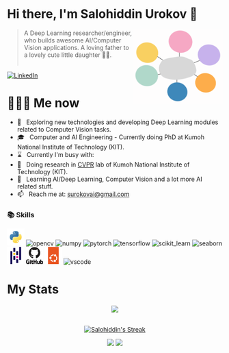 
# Hi there, I'm Salohiddin Urokov 👋
<a href="https://github.com/salohiddin22/salohiddin22"><img src="vision1.gif" align="right" height="173"/></a>
> A Deep Learning researcher/engineer, who builds awesome AI/Computer Vision applications. A loving father to a lovely cute little daughter 👨‍🍼.
<br/><br/>


<p align="end">

<a href="https://www.linkedin.com/in/salohiddin-urokov-61552a62/"><img alt="LinkedIn" src="https://img.shields.io/badge/LinkedIn-gray?style=flat-square&logo=linkedin"></a>

</p>

<h1> 👨🏻‍💻 Me now </h1>

- 🤔 &nbsp; Exploring new technologies and developing Deep Learning modules related to Computer Vision tasks.
- 🎓 &nbsp; Computer and AI Engineering - Currently doing PhD at Kumoh National Institute of Technology (KIT).
- ⌛️ &nbsp; Currently I'm busy with:
- 💼 &nbsp; Doing research in [CVPR](http://cvpr.kumoh.ac.kr) lab of Kumoh National Institute of Technology (KIT).
- 🌱 &nbsp; Learning AI/Deep Learning, Computer Vision and a lot more AI related stuff.
- 📫 &nbsp; Reach me at: surokovai@gmail.com


### 📚 Skills
<p align="left">
  <img src="https://raw.githubusercontent.com/github/explore/80688e429a7d4ef2fca1e82350fe8e3517d3494d/topics/python/python.png" alt="python" width="40" height="40"/>
  <img src="https://www.vectorlogo.zone/logos/opencv/opencv-icon.svg" alt="opencv" width="40" height="40"/> 
  <img src="https://numpy.org/images/logo.svg" alt="numpy" width="40" height="40"/> 
  <img src="https://www.vectorlogo.zone/logos/pytorch/pytorch-icon.svg" alt="pytorch" width="40" height="40"/>
  <img src="https://www.vectorlogo.zone/logos/tensorflow/tensorflow-icon.svg" alt="tensorflow" width="40" height="40"/>
  <img src="https://upload.wikimedia.org/wikipedia/commons/0/05/Scikit_learn_logo_small.svg" alt="scikit_learn" width="40" height="40"/>
  <img src="https://seaborn.pydata.org/_images/logo-mark-lightbg.svg" alt="seaborn" width="40" height="40"/>
  <img src="https://raw.githubusercontent.com/devicons/devicon/2ae2a900d2f041da66e950e4d48052658d850630/icons/pandas/pandas-original.svg" alt="pandas" width="40" height="40"/>
  <img src="https://github.com/devicons/devicon/blob/master/icons/github/github-original-wordmark.svg" alt="github" width="40" height="40"/> 
  <img src="https://github.com/devicons/devicon/blob/master/icons/ubuntu/ubuntu-original.svg" alt="linux" width="40" height="40"/>
  <img src="https://code.visualstudio.com/assets/images/code-stable.png" alt="vscode" width="40" height="40"/>
</p>

<!--
<br/>


<br/>
-->
<h1>My Stats</h1>

<div align="center">
<a href="">
  <img align="center" src="https://github-readme-stats.vercel.app/api?username=salohiddin22&count_private=true&include_all_commits=true&show_icons=true&title_color=007bff&text_color=e7e7e7&icon_color=007bff&bg_color=171c28" />
<a />
<div>
 <br/>

[![Salohiddin's Streak](https://github-readme-streak-stats.herokuapp.com?user=salohiddin22&theme=dark&date_format=M%20j%5B%2C%20Y%5D&border=FFFFFF&ring=3722DD)](https://git.io/streak-stats)

[![](https://komarev.com/ghpvc/?username=salohiddin22&color=orange&label=Profile%20Views)](https://github.com/salohiddin22/salohiddin22)
[![](https://img.shields.io/github/followers/salohiddin22?label=GitHub%20Followers)](https://github.com/salohiddin22/salohiddin22)

<!--
**salohiddin22/salohiddin22** is a ✨ _special_ ✨ repository because its `README.md` (this file) appears on your GitHub profile.

Here are some ideas to get you started:

- 🔭 I’m currently working on ...
- 🌱 I’m currently learning ...
- 👯 I’m looking to collaborate on ...
- 🤔 I’m looking for help with ...
- 💬 Ask me about ...
- 📫 How to reach me: ...
- 😄 Pronouns: ...
- ⚡ Fun fact: ...
-->
